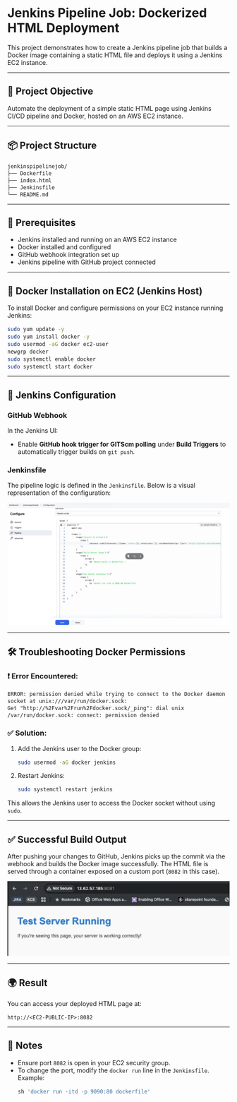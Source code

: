 
# Jenkins Pipeline Job: Dockerized HTML Deployment

This project demonstrates how to create a Jenkins pipeline job that builds a Docker image containing a static HTML file and deploys it using a Jenkins EC2 instance.

---

## 🔧 Project Objective

Automate the deployment of a simple static HTML page using Jenkins CI/CD pipeline and Docker, hosted on an AWS EC2 instance.

---

## 📦 Project Structure

```
jenkinspipelinejob/
├── Dockerfile
├── index.html
├── Jenkinsfile
└── README.md
```

---

## 🚀 Prerequisites

- Jenkins installed and running on an AWS EC2 instance
- Docker installed and configured
- GitHub webhook integration set up
- Jenkins pipeline with GitHub project connected

---

## 🐳 Docker Installation on EC2 (Jenkins Host)

To install Docker and configure permissions on your EC2 instance running Jenkins:

```bash
sudo yum update -y
sudo yum install docker -y
sudo usermod -aG docker ec2-user
newgrp docker
sudo systemctl enable docker
sudo systemctl start docker
```

---

## 🔧 Jenkins Configuration

### GitHub Webhook
In the Jenkins UI:
- Enable **GitHub hook trigger for GITScm polling** under **Build Triggers** to automatically trigger builds on `git push`.

### Jenkinsfile

The pipeline logic is defined in the `Jenkinsfile`. Below is a visual representation of the configuration:

![Jenkins Pipeline Script](./images/jenkinspipelinescript.png)

---

## 🛠️ Troubleshooting Docker Permissions

### ❗ Error Encountered:

```
ERROR: permission denied while trying to connect to the Docker daemon socket at unix:///var/run/docker.sock: 
Get "http://%2Fvar%2Frun%2Fdocker.sock/_ping": dial unix /var/run/docker.sock: connect: permission denied
```

### ✅ Solution:

1. Add the Jenkins user to the Docker group:
    ```bash
    sudo usermod -aG docker jenkins
    ```

2. Restart Jenkins:
    ```bash
    sudo systemctl restart jenkins
    ```

This allows the Jenkins user to access the Docker socket without using `sudo`.

---

## ✅ Successful Build Output

After pushing your changes to GitHub, Jenkins picks up the commit via the webhook and builds the Docker image successfully. The HTML file is served through a container exposed on a custom port (`8082` in this case).

![Deployed HTML File](./images/htmlfile.png)

---

## 🌍 Result

You can access your deployed HTML page at:

```
http://<EC2-PUBLIC-IP>:8082
```

---

## 📌 Notes

- Ensure port `8082` is open in your EC2 security group.
- To change the port, modify the `docker run` line in the `Jenkinsfile`. Example:
    ```groovy
    sh 'docker run -itd -p 9090:80 dockerfile'
    ```


